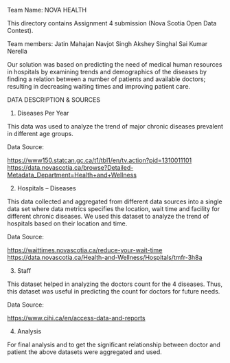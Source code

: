 Team Name: NOVA HEALTH

This directory contains Assignment 4 submission (Nova Scotia Open Data Contest).

Team members: 
Jatin Mahajan
Navjot Singh
Akshey Singhal
Sai Kumar Nerella

Our solution was based on predicting the need of medical human resources in hospitals by examining trends and demographics of the diseases by finding a relation between a number of patients and available doctors; resulting in decreasing waiting times and improving patient care.

DATA DESCRIPTION & SOURCES

1.	Diseases Per Year 

This data was used to analyze the trend of major chronic diseases prevalent in different age groups. 

Data Source:

https://www150.statcan.gc.ca/t1/tbl1/en/tv.action?pid=1310011101
https://data.novascotia.ca/browse?Detailed-Metadata_Department=Health+and+Wellness

2.	Hospitals – Diseases

This data collected and aggregated from different data sources into a single data set where data metrics specifies the location, wait time and facility for different chronic diseases. We used this dataset to analyze the trend of hospitals based on their location and time.

Data Source:

https://waittimes.novascotia.ca/reduce-your-wait-time
https://data.novascotia.ca/Health-and-Wellness/Hospitals/tmfr-3h8a

3.	Staff 

This dataset helped in analyzing the doctors count for the 4 diseases. Thus, this dataset was useful in predicting the count for doctors for future needs.

Data Source:

https://www.cihi.ca/en/access-data-and-reports
	
4.	Analysis

For final analysis and to get the significant relationship between doctor and patient the above datasets were aggregated and used.




